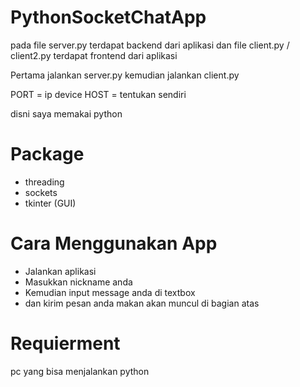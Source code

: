 # PythonSocketChatApp

pada file server.py terdapat backend dari aplikasi dan file client.py / client2.py terdapat frontend dari aplikasi

Pertama jalankan server.py
kemudian jalankan client.py

PORT = ip device
HOST = tentukan sendiri

disni saya memakai python

# Package

- threading
- sockets
- tkinter (GUI)

# Cara Menggunakan App

- Jalankan aplikasi
- Masukkan nickname anda
- Kemudian input message anda di textbox
- dan kirim pesan anda makan akan muncul di bagian atas

# Requierment
pc yang bisa menjalankan python

